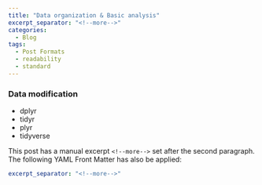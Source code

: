 ```yaml
---
title: "Data organization & Basic analysis"
excerpt_separator: "<!--more-->"
categories:
  - Blog
tags:
  - Post Formats
  - readability
  - standard
---
```

### Data modification
- dplyr
- tidyr
- plyr
- tidyverse


<!--more-->

This post has a manual excerpt `<!--more-->` set after the second paragraph. The following YAML Front Matter has also be applied:

```yaml
excerpt_separator: "<!--more-->"
```


